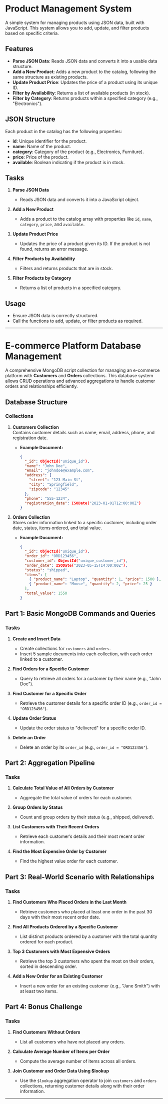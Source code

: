 # Product Management System

A simple system for managing products using JSON data, built with JavaScript. This system allows you to add, update, and filter products based on specific criteria.

## Features

- **Parse JSON Data**: Reads JSON data and converts it into a usable data structure.
- **Add a New Product**: Adds a new product to the catalog, following the same structure as existing products.
- **Update Product Price**: Updates the price of a product using its unique ID.
- **Filter by Availability**: Returns a list of available products (in stock).
- **Filter by Category**: Returns products within a specified category (e.g., "Electronics").

## JSON Structure

Each product in the catalog has the following properties:
- **id**: Unique identifier for the product.
- **name**: Name of the product.
- **category**: Category of the product (e.g., Electronics, Furniture).
- **price**: Price of the product.
- **available**: Boolean indicating if the product is in stock.

## Tasks

1. **Parse JSON Data**  
   - Reads JSON data and converts it into a JavaScript object.

2. **Add a New Product**  
   - Adds a product to the catalog array with properties like `id`, `name`, `category`, `price`, and `available`.

3. **Update Product Price**  
   - Updates the price of a product given its ID. If the product is not found, returns an error message.

4. **Filter Products by Availability**  
   - Filters and returns products that are in stock.

5. **Filter Products by Category**  
   - Returns a list of products in a specified category.

## Usage

- Ensure JSON data is correctly structured.
- Call the functions to add, update, or filter products as required.

---

# E-commerce Platform Database Management

A comprehensive MongoDB script collection for managing an e-commerce platform with **Customers** and **Orders** collections. This database system allows CRUD operations and advanced aggregations to handle customer orders and relationships efficiently.

## Database Structure

### Collections
1. **Customers Collection**  
   Contains customer details such as name, email, address, phone, and registration date.

   - **Example Document:**
     ```json
     {
       "_id": ObjectId("unique_id"),
       "name": "John Doe",
       "email": "johndoe@example.com",
       "address": {
         "street": "123 Main St",
         "city": "Springfield",
         "zipcode": "12345"
       },
       "phone": "555-1234",
       "registration_date": ISODate("2023-01-01T12:00:00Z")
     }
     ```

2. **Orders Collection**  
   Stores order information linked to a specific customer, including order date, status, items ordered, and total value.

   - **Example Document:**
     ```json
     {
       "_id": ObjectId("unique_id"),
       "order_id": "ORD123456",
       "customer_id": ObjectId("unique_customer_id"),
       "order_date": ISODate("2023-05-15T14:00:00Z"),
       "status": "shipped",
       "items": [
         { "product_name": "Laptop", "quantity": 1, "price": 1500 },
         { "product_name": "Mouse", "quantity": 2, "price": 25 }
       ],
       "total_value": 1550
     }
     ```

## Part 1: Basic MongoDB Commands and Queries

### Tasks

1. **Create and Insert Data**
   - Create collections for `customers` and `orders`.
   - Insert 5 sample documents into each collection, with each order linked to a customer.

2. **Find Orders for a Specific Customer**
   - Query to retrieve all orders for a customer by their name (e.g., "John Doe").

3. **Find Customer for a Specific Order**
   - Retrieve the customer details for a specific order ID (e.g., `order_id = "ORD123456"`).

4. **Update Order Status**
   - Update the order status to "delivered" for a specific order ID.

5. **Delete an Order**
   - Delete an order by its `order_id` (e.g., `order_id = "ORD123456"`).

## Part 2: Aggregation Pipeline

### Tasks

1. **Calculate Total Value of All Orders by Customer**
   - Aggregate the total value of orders for each customer.

2. **Group Orders by Status**
   - Count and group orders by their status (e.g., shipped, delivered).

3. **List Customers with Their Recent Orders**
   - Retrieve each customer’s details and their most recent order information.

4. **Find the Most Expensive Order by Customer**
   - Find the highest value order for each customer.

## Part 3: Real-World Scenario with Relationships

### Tasks

1. **Find Customers Who Placed Orders in the Last Month**
   - Retrieve customers who placed at least one order in the past 30 days with their most recent order date.

2. **Find All Products Ordered by a Specific Customer**
   - List distinct products ordered by a customer with the total quantity ordered for each product.

3. **Top 3 Customers with Most Expensive Orders**
   - Retrieve the top 3 customers who spent the most on their orders, sorted in descending order.

4. **Add a New Order for an Existing Customer**
   - Insert a new order for an existing customer (e.g., "Jane Smith") with at least two items.

## Part 4: Bonus Challenge

### Tasks

1. **Find Customers Without Orders**
   - List all customers who have not placed any orders.

2. **Calculate Average Number of Items per Order**
   - Compute the average number of items across all orders.

3. **Join Customer and Order Data Using $lookup**
   - Use the `$lookup` aggregation operator to join `customers` and `orders` collections, returning customer details along with their order information.

---

